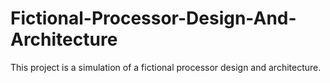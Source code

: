 # Fictional-Processor-Design-And-Architecture
This project is a simulation of a fictional processor design and architecture.
